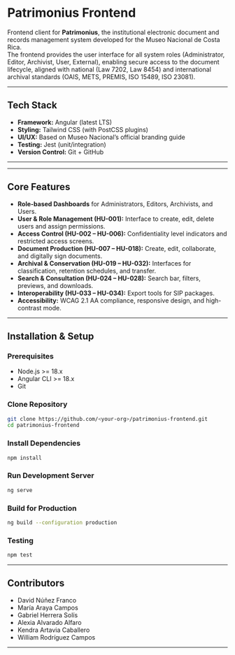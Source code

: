 # Patrimonius Frontend

Frontend client for **Patrimonius**, the institutional electronic document and records management system developed for the Museo Nacional de Costa Rica.  
The frontend provides the user interface for all system roles (Administrator, Editor, Archivist, User, External), enabling secure access to the document lifecycle, aligned with national (Law 7202, Law 8454) and international archival standards (OAIS, METS, PREMIS, ISO 15489, ISO 23081).

---

## Tech Stack
- **Framework:** Angular (latest LTS)  
- **Styling:** Tailwind CSS (with PostCSS plugins)  
- **UI/UX:** Based on Museo Nacional’s official branding guide  
- **Testing:** Jest (unit/integration)  
- **Version Control:** Git + GitHub  

---


---

## Core Features
- **Role-based Dashboards** for Administrators, Editors, Archivists, and Users.  
- **User & Role Management (HU-001):** Interface to create, edit, delete users and assign permissions.  
- **Access Control (HU-002 – HU-006):** Confidentiality level indicators and restricted access screens.  
- **Document Production (HU-007 – HU-018):** Create, edit, collaborate, and digitally sign documents.  
- **Archival & Conservation (HU-019 – HU-032):** Interfaces for classification, retention schedules, and transfer.  
- **Search & Consultation (HU-024 – HU-028):** Search bar, filters, previews, and downloads.  
- **Interoperability (HU-033 – HU-034):** Export tools for SIP packages.  
- **Accessibility:** WCAG 2.1 AA compliance, responsive design, and high-contrast mode.  

---

## Installation & Setup
### Prerequisites
- Node.js >= 18.x  
- Angular CLI >= 18.x  
- Git  

### Clone Repository
```bash
git clone https://github.com/<your-org>/patrimonius-frontend.git
cd patrimonius-frontend
```
### Install Dependencies
```bash
npm install
```

### Run Development Server
```bash
ng serve
```

### Build for Production
```bash
ng build --configuration production
```

### Testing
```bash
npm test
```

---

## Contributors

- David Núñez Franco
- María Araya Campos
- Gabriel Herrera Solís
- Alexia Alvarado Alfaro
- Kendra Artavia Caballero
- William Rodríguez Campos

---
